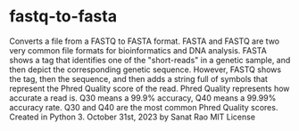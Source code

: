 # fastq-to-fasta
Converts a file from a FASTQ to FASTA format. FASTA and FASTQ are two very common file formats for bioinformatics and DNA analysis. FASTA shows a tag that identifies one of the "short-reads" in a genetic sample, and then depict the corresponding genetic sequence. However, FASTQ shows the tag, then the sequence, and then adds a string full of symbols that represent the Phred Quality score of the read. Phred Quality represents how accurate a read is. Q30 means a 99.9% accuracy, Q40 means a 99.99% accuracy rate. Q30 and Q40 are the most common Phred Quality scores.
Created in Python 3.
October 31st, 2023 by Sanat Rao
MIT License
